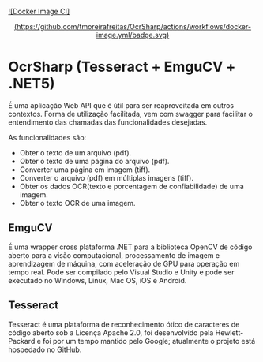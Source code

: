 [![Docker Image CI]<div align="center">(https://github.com/tmoreirafreitas/OcrSharp/actions/workflows/docker-image.yml/badge.svg)</div>](https://github.com/tmoreirafreitas/OcrSharp/actions/workflows/docker-image.yml)

# OcrSharp (Tesseract + EmguCV + .NET5)

É uma aplicação Web API que é útil para ser reaproveitada em outros contextos. Forma de utilização facilitada, vem com swagger para facilitar o entendimento das chamadas das funcionalidades desejadas.

As funcionalidades são:

* Obter o texto de um arquivo (pdf).
* Obter o texto de uma página do arquivo (pdf).
* Converter uma página em imagem (tiff).
* Converter o arquivo (pdf) em múltiplas imagens (tiff).
* Obter os dados OCR(texto e porcentagem de confiabilidade) de uma imagem.
* Obter o texto OCR de uma imagem.

## EmguCV
É uma wrapper cross plataforma .NET para a biblioteca OpenCV de código aberto para a visão computacional, processamento de imagem e aprendizagem de máquina, com aceleração de GPU para operação em tempo real.
Pode ser compilado pelo Visual Studio e Unity e pode ser executado no Windows, Linux, Mac OS, iOS e Android.

## Tesseract
Tesseract é uma plataforma de reconhecimento ótico de caracteres de código aberto sob a Licença Apache 2.0, foi desenvolvido pela Hewlett-Packard e foi por um tempo mantido pelo Google; atualmente o projeto está hospedado no [GitHub](https://github.com/tesseract-ocr/tesseract).
